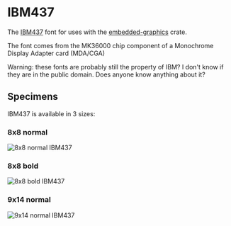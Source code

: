 # IBM437

The [IBM437](https://en.wikipedia.org/wiki/Code_page_437) font for uses with the [embedded-graphics](https://crates.io/crates/embedded-graphics) crate.

The font comes from the MK36000 chip component of a Monochrome Display Adapter card (MDA/CGA)

Warning: these fonts are probably still the property of IBM? I don't know if they are in the public domain. Does anyone know anything about it?

## Specimens

IBM437 is available in 3 sizes:

### 8x8 normal

![8x8 normal IBM437](https://raw.githubusercontent.com/sbechet/ibm437/master/data/font_8_8_normal.png)

### 8x8 bold

![8x8 bold IBM437](https://raw.githubusercontent.com/sbechet/ibm437/master/data/font_8_8_bold.png)

### 9x14 normal

![9x14 normal IBM437](https://raw.githubusercontent.com/sbechet/ibm437/master/data/font_9_14_normal.png)

